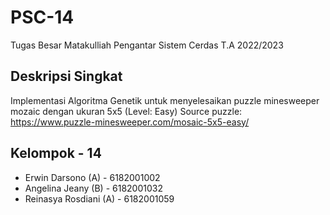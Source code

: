 # PSC-14
Tugas Besar Matakulliah Pengantar Sistem Cerdas T.A 2022/2023

## Deskripsi Singkat
Implementasi Algoritma Genetik untuk menyelesaikan puzzle minesweeper mozaic dengan ukuran 5x5 (Level: Easy)
Source puzzle: https://www.puzzle-minesweeper.com/mosaic-5x5-easy/

## Kelompok - 14
* Erwin Darsono (A) - 6182001002
* Angelina Jeany (B) - 6182001032
* Reinasya Rosdiani (A) - 6182001059
